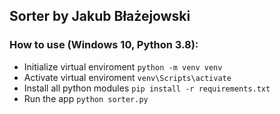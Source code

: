 ## Sorter by Jakub Błażejowski

### How to use (Windows 10, Python 3.8):

- Initialize virtual enviroment  `python -m venv venv`
- Activate virtual enviroment `venv\Scripts\activate`
- Install all python modules `pip install -r requirements.txt`
- Run the app `python sorter.py`